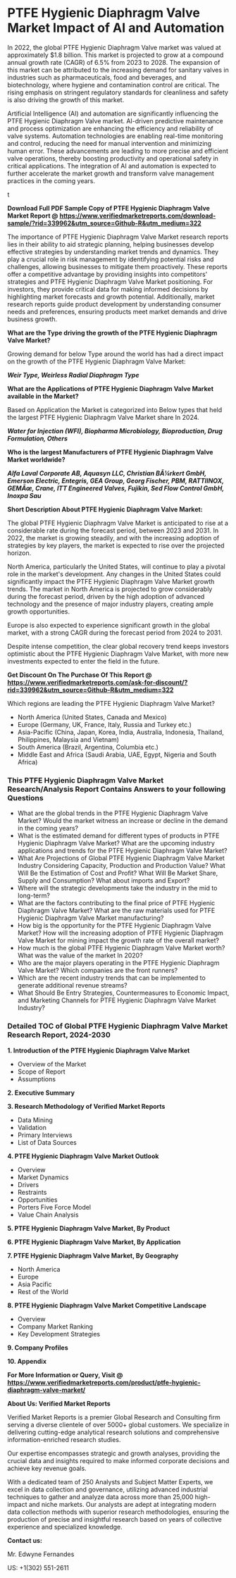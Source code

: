 <meta name="title" content="Global PTFE Hygienic Diaphragm Valve Market Impact of AI and Automation"><meta name="description" content="In 2022, the global PTFE Hygienic Diaphragm Valve market was valued at approximately $1.8 billion. This market is projected to grow at a compound annual growth rate (C"><meta name="title" content="PTFE Hygienic Diaphragm Valve Market Size, Share, Scope, Trends, Growth, Opportunities, Analysis, Forecast"><h1>PTFE Hygienic Diaphragm Valve Market Impact of AI and Automation</h1><p>In 2022, the global PTFE Hygienic Diaphragm Valve market was valued at approximately $1.8 billion. This market is projected to grow at a compound annual growth rate (CAGR) of 6.5% from 2023 to 2028. The expansion of this market can be attributed to the increasing demand for sanitary valves in industries such as pharmaceuticals, food and beverages, and biotechnology, where hygiene and contamination control are critical. The rising emphasis on stringent regulatory standards for cleanliness and safety is also driving the growth of this market.</p><p>Artificial Intelligence (AI) and automation are significantly influencing the PTFE Hygienic Diaphragm Valve market. AI-driven predictive maintenance and process optimization are enhancing the efficiency and reliability of valve systems. Automation technologies are enabling real-time monitoring and control, reducing the need for manual intervention and minimizing human error. These advancements are leading to more precise and efficient valve operations, thereby boosting productivity and operational safety in critical applications. The integration of AI and automation is expected to further accelerate the market growth and transform valve management practices in the coming years.</p>t</p><p id="" class=""><strong>Download Full PDF Sample Copy of PTFE Hygienic Diaphragm Valve Market Report @ <a href="https://www.verifiedmarketreports.com/download-sample/?rid=339962&utm_source=Github-R&utm_medium=322" target="_blank">https://www.verifiedmarketreports.com/download-sample/?rid=339962&utm_source=Github-R&utm_medium=322</a></strong></p><p>The importance of&nbsp;PTFE Hygienic Diaphragm Valve Market research reports lies in their ability to aid strategic planning, helping businesses develop effective strategies by understanding market trends and dynamics. They play a crucial role in risk management by identifying potential risks and challenges, allowing businesses to mitigate them proactively. These reports offer a competitive advantage by providing insights into competitors' strategies and PTFE Hygienic Diaphragm Valve Market positioning. For investors, they provide critical data for making informed decisions by highlighting market forecasts and growth potential. Additionally, market research reports guide product development by understanding consumer needs and preferences, ensuring products meet market demands and drive business growth.</p><p><strong>What are the&nbsp;Type driving the growth of the PTFE Hygienic Diaphragm Valve Market?</strong></p><p id="" class="">Growing demand for below Type around the world has had a direct impact on the growth of the PTFE Hygienic Diaphragm Valve Market:</p><em><strong>Weir Type, Weirless Radial Diaphragm Type</strong></em></p><strong>What are the&nbsp;Applications&nbsp;of PTFE Hygienic Diaphragm Valve Market available in the Market?</strong></p><p id="" class="">Based on Application the Market is categorized into Below types that held the largest PTFE Hygienic Diaphragm Valve Market share In 2024.</p><em><strong>Water for Injection (WFI), Biopharma Microbiology, Bioproduction, Drug Formulation, Others</strong></em></p><strong>Who is the largest Manufacturers of PTFE Hygienic Diaphragm Valve Market worldwide?</strong></p><p><em><strong>Alfa Laval Corporate AB, Aquasyn LLC, Christian BÃ¼rkert GmbH, Emerson Electric, Entegris, GEA Group, Georg Fischer, PBM, RATTIINOX, GEMÃœ, Crane, ITT Engineered Valves, Fujikin, Sed Flow Control GmbH, Inoxpa Sau</strong></em></p><p id="" class=""><strong>Short Description About PTFE Hygienic Diaphragm Valve Market:</strong></p><p>The global PTFE Hygienic Diaphragm Valve Market is anticipated to rise at a considerable rate during the forecast period, between 2023 and 2031. In 2022, the market is growing steadily, and with the increasing adoption of strategies by key players, the market is expected to rise over the projected horizon.</p><p>North America, particularly the United States, will continue to play a pivotal role in the market's development. Any changes in the United States could significantly impact the PTFE Hygienic Diaphragm Valve Market growth trends. The market in North America is projected to grow considerably during the forecast period, driven by the high adoption of advanced technology and the presence of major industry players, creating ample growth opportunities.</p><p>Europe is also expected to experience significant growth in the global market, with a strong CAGR during the forecast period from 2024 to 2031.</p><p>Despite intense competition, the clear global recovery trend keeps investors optimistic about the PTFE Hygienic Diaphragm Valve Market, with more new investments expected to enter the field in the future.</p><p id="" class=""><strong>Get Discount On The Purchase Of This Report @ <a href="https://www.verifiedmarketreports.com/ask-for-discount/?rid=339962&utm_source=Github-R&utm_medium=322" target="_blank">https://www.verifiedmarketreports.com/ask-for-discount/?rid=339962&utm_source=Github-R&utm_medium=322</a></strong></p>Which regions are leading the PTFE Hygienic Diaphragm Valve Market?</p><ul><li>North America (United States, Canada and Mexico)</li><li>Europe (Germany, UK, France, Italy, Russia and Turkey etc.)</li><li>Asia-Pacific (China, Japan, Korea, India, Australia, Indonesia, Thailand, Philippines, Malaysia and Vietnam)</li><li>South America (Brazil, Argentina, Columbia etc.)</li><li>Middle East and Africa (Saudi Arabia, UAE, Egypt, Nigeria and South Africa)</li></ul><h3 id="" class="">This PTFE Hygienic Diaphragm Valve Market Research/Analysis Report Contains Answers to your following Questions</h3><ul><li>What are the global trends in the PTFE Hygienic Diaphragm Valve Market? Would the market witness an increase or decline in the demand in the coming years?</li><li>What is the estimated demand for different types of products in PTFE Hygienic Diaphragm Valve Market? What are the upcoming industry applications and trends for the PTFE Hygienic Diaphragm Valve Market?</li><li>What Are Projections of Global PTFE Hygienic Diaphragm Valve Market Industry Considering Capacity, Production and Production Value? What Will Be the Estimation of Cost and Profit? What Will Be Market Share, Supply and Consumption? What about imports and Export?</li><li>Where will the strategic developments take the industry in the mid to long-term?</li><li>What are the factors contributing to the final price of PTFE Hygienic Diaphragm Valve Market? What are the raw materials used for PTFE Hygienic Diaphragm Valve Market manufacturing?</li><li>How big is the opportunity for the PTFE Hygienic Diaphragm Valve Market? How will the increasing adoption of PTFE Hygienic Diaphragm Valve Market for mining impact the growth rate of the overall market?</li><li>How much is the global PTFE Hygienic Diaphragm Valve Market worth? What was the value of the market In 2020?</li><li>Who are the major players operating in the PTFE Hygienic Diaphragm Valve Market? Which companies are the front runners?</li><li>Which are the recent industry trends that can be implemented to generate additional revenue streams?</li><li>What Should Be Entry Strategies, Countermeasures to Economic Impact, and Marketing Channels for PTFE Hygienic Diaphragm Valve Market Industry?</li></ul><h3 id="" class="">Detailed TOC of Global PTFE Hygienic Diaphragm Valve Market Research Report, 2024-2030</h3><p id="" class=""><strong>1. Introduction of the PTFE Hygienic Diaphragm Valve Market</strong></p><ul><li>Overview of the Market</li><li>Scope of Report</li><li>Assumptions</li></ul><p id="" class=""><strong>2. Executive Summary</strong></p><p id="" class=""><strong>3. Research Methodology of Verified Market Reports</strong></p><ul><li>Data Mining</li><li>Validation</li><li>Primary Interviews</li><li>List of Data Sources</li></ul><p id="" class=""><strong>4. PTFE Hygienic Diaphragm Valve Market Outlook</strong></p><ul><li>Overview</li><li>Market Dynamics</li><li>Drivers</li><li>Restraints</li><li>Opportunities</li><li>Porters Five Force Model</li><li>Value Chain Analysis</li></ul><p id="" class=""><strong>5. PTFE Hygienic Diaphragm Valve Market, By Product</strong></p><p id="" class=""><strong>6. PTFE Hygienic Diaphragm Valve Market, By Application</strong></p><p id="" class=""><strong>7. PTFE Hygienic Diaphragm Valve Market, By Geography</strong></p><ul><li>North America</li><li>Europe</li><li>Asia Pacific</li><li>Rest of the World</li></ul><p id="" class=""><strong>8. PTFE Hygienic Diaphragm Valve Market Competitive Landscape</strong></p><ul><li>Overview</li><li>Company Market Ranking</li><li>Key Development Strategies</li></ul><p id="" class=""><strong>9. Company Profiles</strong></p><p id="" class=""><strong>10. Appendix</strong></p><p id="" class=""><strong>For More Information or Query, Visit @ <a href="https://www.verifiedmarketreports.com/product/ptfe-hygienic-diaphragm-valve-market/" target="_blank">https://www.verifiedmarketreports.com/product/ptfe-hygienic-diaphragm-valve-market/</a></strong></p><p id="" class=""><strong>About Us: Verified Market Reports</strong></p><p id="" class="">Verified Market Reports is a premier Global Research and Consulting firm serving a diverse clientele of over 5000+ global customers. We specialize in delivering cutting-edge analytical research solutions and comprehensive information-enriched research studies.</p><p id="" class="">Our expertise encompasses strategic and growth analyses, providing the crucial data and insights required to make informed corporate decisions and achieve key revenue goals.</p><p id="" class="">With a dedicated team of 250 Analysts and Subject Matter Experts, we excel in data collection and governance, utilizing advanced industrial techniques to gather and analyze data across more than 25,000 high-impact and niche markets. Our analysts are adept at integrating modern data collection methods with superior research methodologies, ensuring the production of precise and insightful research based on years of collective experience and specialized knowledge.</p><p id="" class=""><strong>Contact us:</strong></p><p id="" class="">Mr. Edwyne Fernandes</p><p id="" class="">US: +1(302) 551-2611</p>